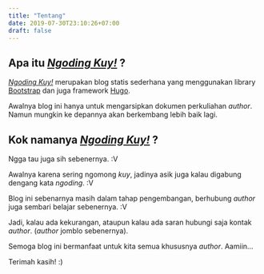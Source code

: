 ```yaml
---
title: "Tentang"
date: 2019-07-30T23:10:26+07:00
draft: false
---
```


## Apa itu [_Ngoding Kuy!_](http://ngodingkuy.me) ?

 [_Ngoding Kuy!_](http://ngodingkuy.me) merupakan blog statis sederhana yang menggunakan library [Bootstrap](https://getbootstrap.com/ "Pergi ke website Bootstrap") dan juga framework [Hugo](https://gohugo.io/ "Pergi ke website Hugo").

Awalnya blog ini hanya untuk mengarsipkan dokumen perkuliahan *author*. Namun mungkin ke depannya akan berkembang lebih baik lagi.

## Kok namanya  [_Ngoding Kuy!_](http://ngodingkuy.me) ?

Ngga tau juga sih sebenernya. :V

Awalnya karena sering ngomong *kuy*, jadinya asik juga kalau digabung dengang kata *ngoding*. :V

Blog ini sebenarnya masih dalam tahap pengembangan, berhubung *author* juga sembari belajar sebenernya. :V

Jadi, kalau ada kekurangan, ataupun kalau ada saran hubungi saja kontak *author*. (*author* jomblo sebenernya). 

Semoga blog ini bermanfaat untuk kita semua khususnya *author*. Aamiin...

Terimah kasih! :)